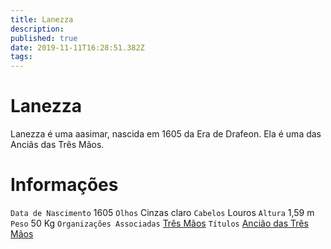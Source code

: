 ```yaml
---
title: Lanezza
description: 
published: true
date: 2019-11-11T16:28:51.382Z
tags: 
---
```


<!-- SUBTITLE: Visão geral sobre Lanezza -->

# Lanezza
Lanezza é uma aasimar, nascida em 1605 da Era de Drafeon. Ela é uma das Anciãs das Três Mãos.

# Informações
`Data de Nascimento` 1605
`Olhos` Cinzas claro
`Cabelos` Louros
`Altura` 1,59 m
`Peso` 50 Kg
`Organizações Associadas` [Três Mãos](http://localhost/faccoes/faccoes-independentes/tres-maos#tres-maos)
`Títulos` [Ancião das Três Mãos](http://localhost/rankings-e-titulos/anciao-das-tres-maos#anciao-das-tres-maos)

